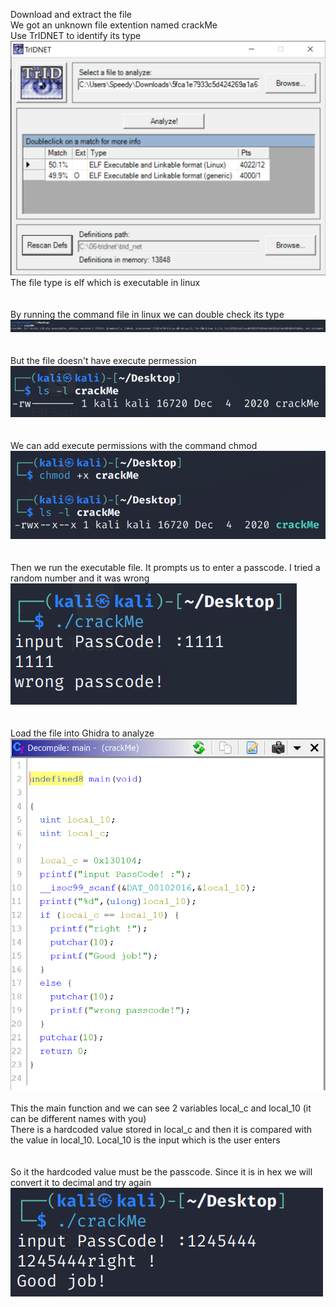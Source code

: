 Download and extract the file  
We got an unknown file extention named crackMe   
Use TrIDNET to identify its type  
![TrIDNET](TrIDNET.png)  
The file type is elf which is executable in linux  
<br><br>
By running the command file in linux we can double check its type  
![file](file.png)  
<br><br>
But the file doesn't have execute permession  
![ls](ls.png)  
<br><br>
We can add execute permissions with the command chmod  
![chmod](chmod.png)  
<br><br>
Then we run the executable file. It prompts us to enter a passcode. I tried a random number and it was wrong  
![wrong](wrong.png)  
<br><br>
Load the file into Ghidra to analyze  
![ghidra](ghidra.png)  
<br>
This the main function and we can see 2 variables local_c and local_10 (it can be different names with you)  
There is a hardcoded value stored in local_c and then it is compared with the value in local_10. Local_10 is the input which is the user enters  
<br><br>
So it the hardcoded value must be the passcode. Since it is in hex we will convert it to decimal and try again  
![correct](correct.png)
